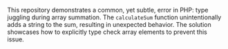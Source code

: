 This repository demonstrates a common, yet subtle, error in PHP: type juggling during array summation. The `calculateSum` function unintentionally adds a string to the sum, resulting in unexpected behavior. The solution showcases how to explicitly type check array elements to prevent this issue.